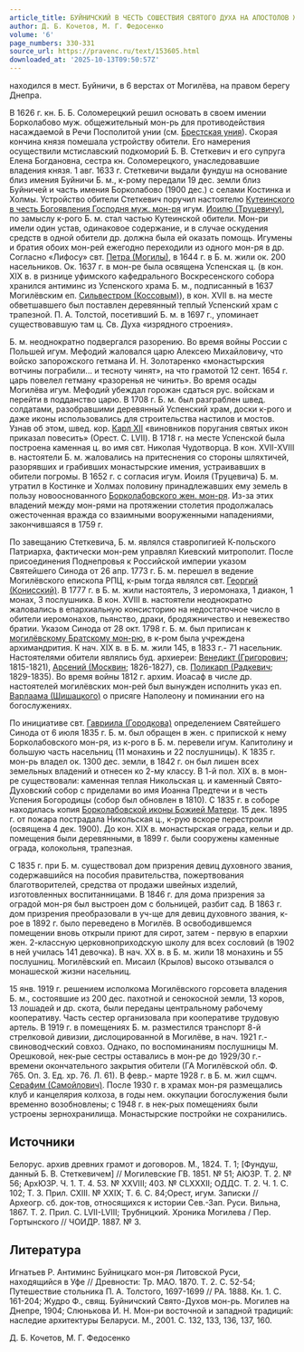 ```yaml
---
article_title: БУЙНИЧСКИЙ В ЧЕСТЬ СОШЕСТВИЯ СВЯТОГО ДУХА НА АПОСТОЛОВ ЖЕНСКИЙ МОНАСТЫРЬ
author: Д. Б. Кочетов, М. Г. Федосенко
volume: '6'
page_numbers: 330-331
source_url: https://pravenc.ru/text/153605.html
downloaded_at: '2025-10-13T09:50:57Z'
---
```


находился в мест. Буйничи, в 6 верстах от Могилёва, на правом берегу Днепра.

В 1626 г. кн. Б. Б. Соломерецкий решил основать в своем имении Борколабово муж. общежительный мон-рь для противодействия насаждаемой в Речи Посполитой унии (см. [Брестская уния](<https://pravenc.ru/text/Брестская уния.html>)). Скорая кончина князя помешала устройству обители. Его намерения осуществили мстиславский подкоморий Б. В. Стеткевич и его супруга Елена Богдановна, сестра кн. Соломерецкого, унаследовавшие владения князя. 1 авг. 1633 г. Стеткевичи выдали фундуш на основание близ имения Буйничи Б. м., к-рому передали 19 дес. земли близ Буйничей и часть имения Борколабово (1900 дес.) с селами Костинка и Холмы. Устройство обители Стеткевич поручил настоятелю [Кутеинского в честь Богоявления Господня муж. мон-ря](<https://pravenc.ru/text/Кутеинского в честь Богоявления Господня муж  мон-ря.html>) игум. [Иоилю (Труцевичу)](<https://pravenc.ru/text/Иоилю (Труцевичу).html>), по замыслу к-рого Б. м. стал частью Кутеинской обители. Мон-ри имели один устав, одинаковое содержание, и в случае оскудения средств в одной обители др. должна была ей оказать помощь. Игумены и братия обоих мон-рей ежегодно переходили из одного мон-ря в др. Согласно «Лифосу» свт. [Петра (Могилы)](https://pravenc.ru/text/Петр.html), в 1644 г. в Б. м. жили ок. 200 насельников. Ок. 1637 г. в мон-ре была освящена Успенская ц. (в кон. XIX в. в ризнице уфимского кафедрального Воскресенского собора хранился антиминс из Успенского храма Б. м., подписанный в 1637 Могилёвским еп. [Сильвестром (Коссовым)](<https://pravenc.ru/text/Сильвестром (Коссовым).html>)), в кон. XVII в. на месте обветшавшего был поставлен деревянный теплый Успенский храм с трапезной. П. А. Толстой, посетивший Б. м. в 1697 г., упоминает существовавшую там ц. Св. Духа «изрядного строения».

Б. м. неоднократно подвергался разорению. Во время войны России с Польшей игум. Мефодий жаловался царю Алексею Михайловичу, что войско запорожского гетмана И. Н. Золотаренко «монастырския вотчины пограбили... и тесноту чинят», на что грамотой 12 сент. 1654 г. царь повелел гетману «разоренья не чинить». Во время осады Могилёва игум. Мефодий убеждал горожан сдаться рус. войскам и перейти в подданство царю. В 1708 г. Б. м. был разграблен швед. солдатами, разобравшими деревянный Успенский храм, доски к-рого и даже иконы использовались для строительства настилов и мостов. Узнав об этом, швед. кор. [Карл XII](<https://pravenc.ru/text/Карл XII.html>) «виновников поругания святых икон приказал повесить» (Орест. С. LVII). В 1718 г. на месте Успенской была построена каменная ц. во имя свт. Николая Чудотворца. В кон. XVII-XVIII в. настоятели Б. м. жаловались на притеснения со стороны шляхтичей, разорявших и грабивших монастырские имения, устраивавших в обители погромы. В 1652 г. с согласия игум. Иоиля (Труцевича) Б. м. утратил в Костинке и Холмах половину принадлежавших ему земель в пользу новооснованного [Борколабовского жен. мон-ря](<https://pravenc.ru/text/БОРКОЛАБОВСКИЙ В ЧЕСТЬ ВОЗНЕСЕНИЯ ГОСПОДНЯ ЖЕНСКИЙ МОНАСТЫРЬ.html>). Из-за этих владений между мон-рями на протяжении столетия продолжалась ожесточенная вражда со взаимными вооруженными нападениями, закончившаяся в 1759 г.

По завещанию Стеткевича, Б. м. являлся ставропигией К-польского Патриарха, фактически мон-рем управлял Киевский митрополит. После присоединения Поднепровья к Российской империи указом Святейшего Синода от 26 апр. 1773 г. Б. м. перешел в ведение Могилёвского епископа РПЦ, к-рым тогда являлся свт. [Георгий (Конисский)](<https://pravenc.ru/text/Георгий (Конисский).html>). В 1777 г. в Б. м. жили настоятель, 3 иеромонаха, 1 диакон, 1 монах, 3 послушника. В кон. XVIII в. настоятели неоднократно жаловались в епархиальную консисторию на недостаточное число в обители иеромонахов, пьянство, драки, бродяжничество и невежество братии. Указом Синода от 28 окт. 1798 г. Б. м. был приписан к [могилёвскому Братскому мон-рю](<https://pravenc.ru/text/могилёвскому Братскому мон-рю.html>), в к-ром была учреждена архимандрития. К нач. XIX в. в Б. м. жили 145, в 1833 г.- 71 насельник. Настоятелями обители являлись буд. архиереи: [Венедикт (Григорович](<https://pravenc.ru/text/Венедикт (Григорович.html>); 1815-1821), [Арсений (Москвин](<https://pravenc.ru/text/Арсений (Москвин.html>); 1826-1827), св. [Поликарп (Радкевич](<https://pravenc.ru/text/Поликарп (Радкевич.html>); 1829-1835). Во время войны 1812 г. архим. Иоасаф в числе др. настоятелей могилёвских мон-рей был вынужден исполнить указ еп. [Варлаама (Шишацкого)](https://pravenc.ru/text/Варлаам.html) о присяге Наполеону и поминании его на богослужениях.

По инициативе свт. [Гавриила (Городкова)](https://pravenc.ru/text/ГАВРИИЛ.html) определением Святейшего Синода от 6 июля 1835 г. Б. м. был обращен в жен. с припиской к нему Борколабовского мон-ря, из к-рого в Б. м. перевели игум. Капитолину и большую часть насельниц (11 монахинь и 22 послушницы). К 1835 г. мон-рь владел ок. 1300 дес. земли, в 1842 г. он был лишен всех земельных владений и отнесен ко 2-му классу. В 1-й пол. XIX в. в мон-ре существовали: каменная теплая Никольская ц. и каменный Свято-Духовский собор с приделами во имя Иоанна Предтечи и в честь Успения Богородицы (собор был обновлен в 1810). С 1835 г. в соборе находилась копия [Борколабовской иконы Божией Матери](<https://pravenc.ru/text/Борколабовской иконы Божией Матери.html>). 15 дек. 1895 г. от пожара пострадала Никольская ц., к-рую вскоре перестроили (освящена 4 дек. 1900). До кон. XIX в. монастырская ограда, кельи и др. помещения были деревянными, в 1899 г. были сооружены каменные ограда, колокольня, трапезная.

С 1835 г. при Б. м. существовал дом призрения девиц духовного звания, содержавшийся на пособия правительства, пожертвования благотворителей, средства от продажи швейных изделий, изготовленных воспитанницами. В 1846 г. для дома призрения за оградой мон-ря был выстроен дом с больницей, разбит сад. В 1863 г. дом призрения преобразовали в уч-ще для девиц духовного звания, к-рое в 1892 г. было переведено в Могилёв. В освободившемся помещении вновь открыли приют для сирот, затем - первую в епархии жен. 2-классную церковноприходскую школу для всех сословий (в 1902 в ней училась 141 девочка). В нач. XX в. в Б. м. жили 18 монахинь и 55 послушниц. Могилёвский еп. Мисаил (Крылов) высоко отзывался о монашеской жизни насельниц.

15 янв. 1919 г. решением исполкома Могилёвского горсовета владения Б. м., состоявшие из 200 дес. пахотной и сенокосной земли, 13 коров, 13 лошадей и др. скота, были переданы центральному рабочему кооперативу. Часть сестер организовала при кооперативе трудовую артель. В 1919 г. в помещениях Б. м. разместился транспорт 8-й стрелковой дивизии, дислоцированной в Могилёве, в нач. 1921 г.- свиноводческий совхоз. Однако, по воспоминаниям послушницы М. Орешковой, нек-рые сестры оставались в мон-ре до 1929/30 г.- времени окончательного закрытия обители (ГА Могилёвской обл. Ф. 765. Оп. 3. Ед. хр. 76. Л. 61). В февр.- марте 1928 г. в Б. м. жил сщмч. [Серафим (Самойлович)](<https://pravenc.ru/text/Серафим (Самойлович).html>). После 1930 г. в храмах мон-ря размещались клуб и канцелярия колхоза, в годы нем. оккупации богослужения были временно возобновлены; с 1948 г. в нек-рых помещениях были устроены зернохранилища. Монастырские постройки не сохранились.

## Источники

Белорус. архив древних грамот и договоров. М., 1824. Т. 1; [Фундуш, данный Б. В. Стеткевичем] // Могилевские ГВ. 1851. № 51; АЮЗР. Т. 2. № 56; АрхЮЗР. Ч. 1. Т. 4. 53. № XXVIII; 403. № CLXXXII; ОДДС. Т. 2. Ч. 1. С. 102; Т. 3. Прил. CXIII. № XXIX; Т. 6. С. 84;Орест, игум. Записки // Археогр. сб. док-тов, относящихся к истории Сев.-Зап. Руси. Вильна, 1867. Т. 2. Прил. С. LVII-LVIII; Трубницкий. Хроника Могилева / Пер. Гортынского // ЧОИДР. 1887. № 3.

## Литература

Игнатьев Р. Антиминс Буйницкаго мон-ря Литовской Руси, находящийся в Уфе // Древности: Тр. МАО. 1870. Т. 2. С. 52-54; Путешествие стольника П. А. Толстого, 1697-1699 // РА. 1888. Кн. 1. С. 161-204; Жудро Ф., свящ. Буйничский Свято-Духов мон-рь. Могилев на Днепре, 1904; Слюнькова И. Н. Мон-ри восточной и западной традиций: наследие архитектуры Беларуси. М., 2001. С. 132, 133, 136, 137, 160.

Д. Б. Кочетов, М. Г. Федосенко
